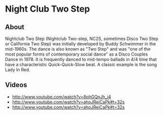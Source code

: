 # Night Club Two Step

## About
Nightclub Two Step (Nightclub Two-step, NC2S, sometimes Disco Two Step or California Two Step) was initially developed by Buddy Schwimmer in the mid-1960s. The dance is also known as "Two Step" and was "one of the most popular forms of contemporary social dance" as a Disco Couples Dance in 1978. It is frequently danced to mid-tempo ballads in 4/4 time that have a characteristic Quick-Quick-Slow beat. A classic example is the song Lady In Red.

## Videos
* http://www.youtube.com/watch?v=8phGQnJh_i4
* http://www.youtube.com/watch?v=ahoJReiCaPk#t=32s
* http://www.youtube.com/watch?v=ahoJReiCaPk#t=32s
